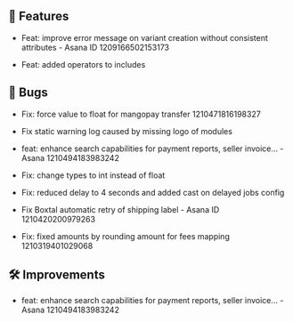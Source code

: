 ## 🚀 Features

- Feat: improve error message on variant creation without consistent attributes - Asana ID 1209166502153173

- Feat: added operators to includes


## 🐛 Bugs

- Fix: force value to float for mangopay transfer 1210471816198327

- Fix static warning log caused by missing logo of modules

- feat: enhance search capabilities for payment reports, seller invoice… - Asana 1210494183983242

- Fix: change types to int instead of float

- Fix: reduced delay to 4 seconds and added cast on delayed jobs config

- Fix Boxtal automatic retry of shipping label - Asana ID 1210420200979263

- Fix: fixed amounts by rounding amount for fees mapping 1210319401029068


## 🛠️ Improvements

- feat: enhance search capabilities for payment reports, seller invoice… - Asana 1210494183983242